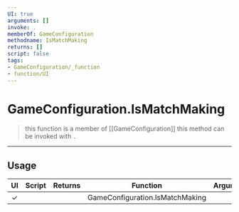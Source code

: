 ```yaml
---
UI: true
arguments: []
invoke: .
memberOf: GameConfiguration
methodname: IsMatchMaking
returns: []
script: false
tags:
- GameConfiguration/_function
- function/UI
---
```

# GameConfiguration.IsMatchMaking
> this function is a member of [[GameConfiguration]]
> this method can be invoked with `.`
-----
## Usage
|  UI | Script | Returns | Function | Arguments |
|:---:|:------:|-------:|:--------:|:---------|
|✓| ||GameConfiguration.IsMatchMaking||
